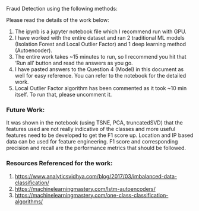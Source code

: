Fraud Detection using the following methods:

Please read the details of the work below:
1. The ipynb is a jupyter notebook file which I recommend run with GPU.
2. I have worked with the entire dataset and ran 2 traditional ML models (Isolation Forest and Local Outlier Factor) and 1 deep learning method (Autoencoder).
3. The entire work takes ~15 minutes to run, so I recommend you hit that ‘Run all’ button and read the answers as you go.
4. I have pasted answers to the Question 4 (Model) in this document as well for easy reference. You can refer to the notebook for the detailed work.
5. Local Outlier Factor algorithm has been commented as it took ~10 min itself. To run that, please uncomment it.


### Future Work:
It was shown in the notebook (using TSNE, PCA, truncatedSVD) that the features used are not really indicative of the classes and more useful features need to be developed to get the F1 score up.
Location and IP based data can be used for feature engineering.
F1 score and corresponding precision and recall are the performance metrics that should be followed.

### Resources Referenced for the work:
1. https://www.analyticsvidhya.com/blog/2017/03/imbalanced-data-classification/
2. https://machinelearningmastery.com/lstm-autoencoders/
3. https://machinelearningmastery.com/one-class-classification-algorithms/
